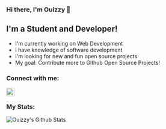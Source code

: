 ### Hi there, I'm Ouizzy 👋

## I'm a Student and Developer!
- I'm currently working on Web Development
- I have knowledge of software development
- I'm looking for new and fun open source projects
- My goal: Contribute more to Github Open Source Projects!

### Connect with me:
[<img align="left" alt="Ouizzy | Instagram" width="22px" src="https://cdn.jsdelivr.net/npm/simple-icons@v3/icons/instagram.svg" />](https://www.instagram.com/cristian.bilu)
<br/>

### My Stats:
<img align="left" alt="Ouizzy's Github Stats" src="https://github-readme-stats.vercel.app/api?username=wizzymore&show_icons=true&hide_border=true" />
